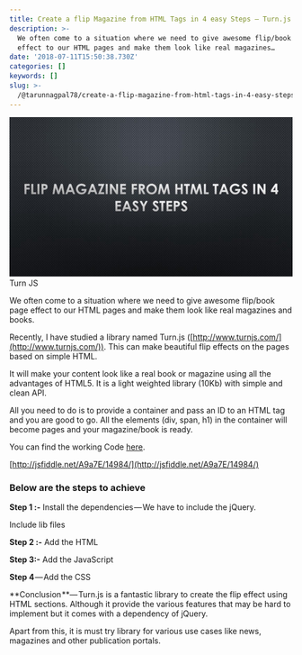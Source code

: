 ```yaml
---
title: Create a flip Magazine from HTML Tags in 4 easy Steps — Turn.js
description: >-
  We often come to a situation where we need to give awesome flip/book page
  effect to our HTML pages and make them look like real magazines…
date: '2018-07-11T15:50:38.730Z'
categories: []
keywords: []
slug: >-
  /@tarunnagpal78/create-a-flip-magazine-from-html-tags-in-4-easy-steps-turn-js-f8b32759dbab
---
```


![Turn JS](img\1__Q__yh__b9ns__t0PTd6C4CJkA.jpeg)
Turn JS

We often come to a situation where we need to give awesome flip/book page effect to our HTML pages and make them look like real magazines and books.

Recently, I have studied a library named Turn.js ([http://www.turnjs.com/](http://www.turnjs.com/)). This can make beautiful flip effects on the pages based on simple HTML.

It will make your content look like a real book or magazine using all the advantages of HTML5. It is a light weighted library (10Kb) with simple and clean API.

All you need to do is to provide a container and pass an ID to an HTML tag and you are good to go. All the elements (div, span, h1) in the container will become pages and your magazine/book is ready.

You can find the working Code [here](http://jsfiddle.net/A9a7E/14984/).

[http://jsfiddle.net/A9a7E/14984/](http://jsfiddle.net/A9a7E/14984/)

### **Below are the steps to achieve**

**Step 1 :-** Install the dependencies — We have to include the jQuery.

Include lib files

**Step 2 :-** Add the HTML

**Step 3:-** Add the JavaScript

**Step 4** — Add the CSS

**Conclusion **— Turn.js is a fantastic library to create the flip effect using HTML sections. Although it provide the various features that may be hard to implement but it comes with a dependency of jQuery.

Apart from this, it is must try library for various use cases like news, magazines and other publication portals.